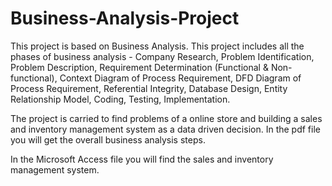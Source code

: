 # Business-Analysis-Project
This project is based on Business Analysis. This project includes all the phases of business analysis - Company Research, Problem Identification, Problem Description, Requirement Determination (Functional & Non-functional), Context Diagram of Process Requirement, DFD Diagram of Process Requirement, Referential Integrity, Database Design, Entity Relationship Model, Coding, Testing, Implementation.

The project is carried to find problems of a online store and building a sales and inventory management system as a data driven decision. In the pdf file you will get the overall business analysis steps.

In the Microsoft Access file you will find the sales and inventory management system.
